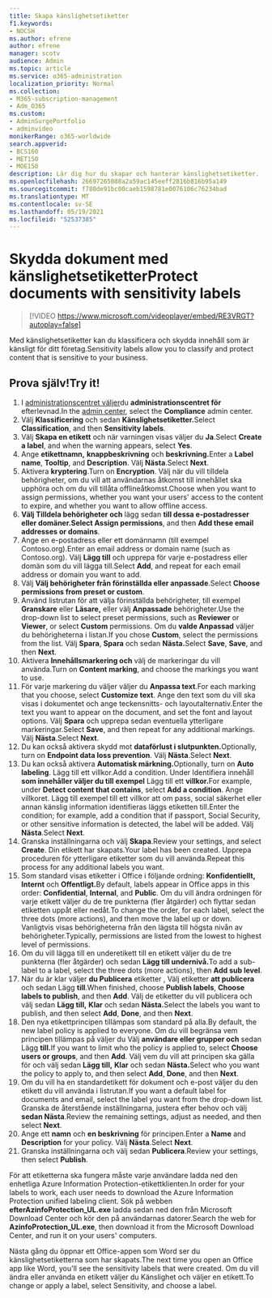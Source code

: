 ```yaml
---
title: Skapa känslighetsetiketter
f1.keywords:
- NOCSH
ms.author: efrene
author: efrene
manager: scotv
audience: Admin
ms.topic: article
ms.service: o365-administration
localization_priority: Normal
ms.collection:
- M365-subscription-management
- Adm_O365
ms.custom:
- AdminSurgePortfolio
- adminvideo
monikerRange: o365-worldwide
search.appverid:
- BCS160
- MET150
- MOE150
description: Lär dig hur du skapar och hanterar känslighetsetiketter.
ms.openlocfilehash: 26697265088a2a59ac145eeff2816b816b95a149
ms.sourcegitcommit: f780de91bc00caeb1598781e0076106c76234bad
ms.translationtype: MT
ms.contentlocale: sv-SE
ms.lasthandoff: 05/19/2021
ms.locfileid: "52537385"
---
```

# <a name="protect-documents-with-sensitivity-labels"></a><span data-ttu-id="90874-103">Skydda dokument med känslighetsetiketter</span><span class="sxs-lookup"><span data-stu-id="90874-103">Protect documents with sensitivity labels</span></span>

> [!VIDEO https://www.microsoft.com/videoplayer/embed/RE3VRGT?autoplay=false]

<span data-ttu-id="90874-104">Med känslighetsetiketter kan du klassificera och skydda innehåll som är känsligt för ditt företag.</span><span class="sxs-lookup"><span data-stu-id="90874-104">Sensitivity labels allow you to classify and protect content that is sensitive to your business.</span></span>

## <a name="try-it"></a><span data-ttu-id="90874-105">Prova själv!</span><span class="sxs-lookup"><span data-stu-id="90874-105">Try it!</span></span>

1. <span data-ttu-id="90874-106">I [administrationscentret väljer](https://admin.microsoft.com)du **administrationscentret för** efterlevnad.</span><span class="sxs-lookup"><span data-stu-id="90874-106">In the [admin center](https://admin.microsoft.com), select the **Compliance** admin center.</span></span>
1. <span data-ttu-id="90874-107">Välj **Klassificering** och sedan **Känslighetsetiketter.**</span><span class="sxs-lookup"><span data-stu-id="90874-107">Select **Classification**, and then **Sensitivity labels**.</span></span>
1. <span data-ttu-id="90874-108">Välj **Skapa en etikett** och när varningen visas väljer du **Ja**.</span><span class="sxs-lookup"><span data-stu-id="90874-108">Select **Create a label**, and when the warning appears, select **Yes**.</span></span>
1. <span data-ttu-id="90874-109">Ange **etikettnamn,** **knappbeskrivning** och **beskrivning.**</span><span class="sxs-lookup"><span data-stu-id="90874-109">Enter a **Label name**, **Tooltip**, and **Description**.</span></span> <span data-ttu-id="90874-110">Välj **Nästa**.</span><span class="sxs-lookup"><span data-stu-id="90874-110">Select **Next**.</span></span>
1. <span data-ttu-id="90874-111">Aktivera **kryptering**.</span><span class="sxs-lookup"><span data-stu-id="90874-111">Turn on **Encryption**.</span></span> <span data-ttu-id="90874-112">Välj när du vill tilldela behörigheter, om du vill att användarnas åtkomst till innehållet ska upphöra och om du vill tillåta offlineåtkomst.</span><span class="sxs-lookup"><span data-stu-id="90874-112">Choose when you want to assign permissions, whether you want your users' access to the content to expire, and whether you want to allow offline access.</span></span>
1. <span data-ttu-id="90874-113">**Välj Tilldela behörigheter och** lägg sedan **till dessa e-postadresser eller domäner.**</span><span class="sxs-lookup"><span data-stu-id="90874-113">**Select Assign permissions**, and then **Add these email addresses or domains**.</span></span>
1. <span data-ttu-id="90874-114">Ange en e-postadress eller ett domännamn (till exempel Contoso.org).</span><span class="sxs-lookup"><span data-stu-id="90874-114">Enter an email address or domain name (such as Contoso.org).</span></span>  <span data-ttu-id="90874-115">Välj **Lägg till** och upprepa för varje e-postadress eller domän som du vill lägga till.</span><span class="sxs-lookup"><span data-stu-id="90874-115">Select **Add**, and repeat for each email address or domain you want to add.</span></span>
1. <span data-ttu-id="90874-116">Välj **Välj behörigheter från förinställda eller anpassade**.</span><span class="sxs-lookup"><span data-stu-id="90874-116">Select **Choose permissions from preset or custom**.</span></span>
1. <span data-ttu-id="90874-117">Använd listrutan för att välja förinställda behörigheter, till exempel **Granskare** eller **Läsare,** eller välj **Anpassade** behörigheter.</span><span class="sxs-lookup"><span data-stu-id="90874-117">Use the drop-down list to select preset permissions, such as **Reviewer** or **Viewer**, or select **Custom** permissions.</span></span> <span data-ttu-id="90874-118">Om du **valde Anpassad** väljer du behörigheterna i listan.</span><span class="sxs-lookup"><span data-stu-id="90874-118">If you chose **Custom**, select the permissions from the list.</span></span> <span data-ttu-id="90874-119">Välj **Spara**, **Spara** och sedan **Nästa.**</span><span class="sxs-lookup"><span data-stu-id="90874-119">Select **Save**, **Save**, and then **Next**.</span></span>
1. <span data-ttu-id="90874-120">Aktivera **Innehållsmarkering och** välj de markeringar du vill använda.</span><span class="sxs-lookup"><span data-stu-id="90874-120">Turn on **Content marking**, and choose the markings you want to use.</span></span>
1. <span data-ttu-id="90874-121">För varje markering du väljer väljer du **Anpassa text**.</span><span class="sxs-lookup"><span data-stu-id="90874-121">For each marking that you choose, select **Customize text**.</span></span> <span data-ttu-id="90874-122">Ange den text som du vill ska visas i dokumentet och ange teckensnitts- och layoutalternativ.</span><span class="sxs-lookup"><span data-stu-id="90874-122">Enter the text you want to appear on the document, and set the font and layout options.</span></span> <span data-ttu-id="90874-123">Välj **Spara** och upprepa sedan eventuella ytterligare markeringar.</span><span class="sxs-lookup"><span data-stu-id="90874-123">Select **Save**, and then repeat for any additional markings.</span></span> <span data-ttu-id="90874-124">Välj **Nästa**.</span><span class="sxs-lookup"><span data-stu-id="90874-124">Select **Next**.</span></span>
1. <span data-ttu-id="90874-125">Du kan också aktivera skydd mot **dataförlust i slutpunkten.**</span><span class="sxs-lookup"><span data-stu-id="90874-125">Optionally, turn on **Endpoint data loss prevention**.</span></span> <span data-ttu-id="90874-126">Välj **Nästa**.</span><span class="sxs-lookup"><span data-stu-id="90874-126">Select **Next**.</span></span>
1. <span data-ttu-id="90874-127">Du kan också aktivera **Automatisk märkning.**</span><span class="sxs-lookup"><span data-stu-id="90874-127">Optionally, turn on **Auto labeling**.</span></span> <span data-ttu-id="90874-128">Lägg till ett villkor.</span><span class="sxs-lookup"><span data-stu-id="90874-128">Add a condition.</span></span> <span data-ttu-id="90874-129">Under Identifiera innehåll **som innehåller väljer du till exempel** Lägg till ett **villkor.**</span><span class="sxs-lookup"><span data-stu-id="90874-129">For example, under **Detect content that contains**, select **Add a condition**.</span></span> <span data-ttu-id="90874-130">Ange villkoret. Lägg till exempel till ett villkor att om pass, social säkerhet eller annan känslig information identifieras läggs etiketten till.</span><span class="sxs-lookup"><span data-stu-id="90874-130">Enter the condition; for example, add a condition that if passport, Social Security, or other sensitive information is detected, the label will be added.</span></span> <span data-ttu-id="90874-131">Välj **Nästa**.</span><span class="sxs-lookup"><span data-stu-id="90874-131">Select **Next**.</span></span>
1. <span data-ttu-id="90874-132">Granska inställningarna och välj **Skapa**.</span><span class="sxs-lookup"><span data-stu-id="90874-132">Review your settings, and select **Create**.</span></span> <span data-ttu-id="90874-133">Din etikett har skapats.</span><span class="sxs-lookup"><span data-stu-id="90874-133">Your label has been created.</span></span> <span data-ttu-id="90874-134">Upprepa proceduren för ytterligare etiketter som du vill använda.</span><span class="sxs-lookup"><span data-stu-id="90874-134">Repeat this process for any additional labels you want.</span></span>
1. <span data-ttu-id="90874-135">Som standard visas etiketter i Office i följande ordning: **Konfidentiellt,** **Internt** och **Offentligt.**</span><span class="sxs-lookup"><span data-stu-id="90874-135">By default, labels appear in Office apps in this order: **Confidential**, **Internal**, and **Public**.</span></span> <span data-ttu-id="90874-136">Om du vill ändra ordningen för varje etikett väljer du de tre punkterna (fler åtgärder) och flyttar sedan etiketten uppåt eller nedåt.</span><span class="sxs-lookup"><span data-stu-id="90874-136">To change the order, for each label, select the three dots (more actions), and then move the label up or down.</span></span> <span data-ttu-id="90874-137">Vanligtvis visas behörigheterna från den lägsta till högsta nivån av behörigheter.</span><span class="sxs-lookup"><span data-stu-id="90874-137">Typically, permissions are listed from the lowest to highest level of permissions.</span></span>
1. <span data-ttu-id="90874-138">Om du vill lägga till en underetikett till en etikett väljer du de tre punkterna (fler åtgärder) och sedan **Lägg till undernivå.**</span><span class="sxs-lookup"><span data-stu-id="90874-138">To add a sub-label to a label, select the three dots (more actions), then **Add sub level**.</span></span>
1. <span data-ttu-id="90874-139">När du är klar väljer **du Publicera** etiketter , Välj etiketter **att publicera** och sedan Lägg **till**.</span><span class="sxs-lookup"><span data-stu-id="90874-139">When finished, choose **Publish labels**, **Choose labels to publish**, and then **Add**.</span></span> <span data-ttu-id="90874-140">Välj de etiketter du vill publicera och välj sedan **Lägg till,** **Klar** och sedan **Nästa.**</span><span class="sxs-lookup"><span data-stu-id="90874-140">Select the labels you want to publish, and then select **Add**, **Done**, and then **Next**.</span></span>
1. <span data-ttu-id="90874-141">Den nya etikettprincipen tillämpas som standard på alla.</span><span class="sxs-lookup"><span data-stu-id="90874-141">By default, the new label policy is applied to everyone.</span></span> <span data-ttu-id="90874-142">Om du vill begränsa vem principen tillämpas på väljer du Välj **användare eller grupper och** sedan Lägg **till.**</span><span class="sxs-lookup"><span data-stu-id="90874-142">If you want to limit who the policy is applied to, select **Choose users or groups**, and then **Add**.</span></span> <span data-ttu-id="90874-143">Välj vem du vill att principen ska gälla för och välj sedan **Lägg till,** **Klar** och sedan **Nästa.**</span><span class="sxs-lookup"><span data-stu-id="90874-143">Select who you want the policy to apply to, and then select **Add**, **Done**, and then **Next**.</span></span>
1. <span data-ttu-id="90874-144">Om du vill ha en standardetikett för dokument och e-post väljer du den etikett du vill använda i listrutan.</span><span class="sxs-lookup"><span data-stu-id="90874-144">If you want a default label for documents and email, select the label you want from the drop-down list.</span></span> <span data-ttu-id="90874-145">Granska de återstående inställningarna, justera efter behov och välj **sedan Nästa**.</span><span class="sxs-lookup"><span data-stu-id="90874-145">Review the remaining settings, adjust as needed, and then select **Next**.</span></span>
1. <span data-ttu-id="90874-146">Ange ett **namn** och **en beskrivning** för principen.</span><span class="sxs-lookup"><span data-stu-id="90874-146">Enter a **Name** and **Description** for your policy.</span></span> <span data-ttu-id="90874-147">Välj **Nästa**.</span><span class="sxs-lookup"><span data-stu-id="90874-147">Select **Next**.</span></span>
1. <span data-ttu-id="90874-148">Granska inställningarna och välj sedan **Publicera**.</span><span class="sxs-lookup"><span data-stu-id="90874-148">Review your settings, then select **Publish**.</span></span>

<span data-ttu-id="90874-149">För att etiketterna ska fungera måste varje användare ladda ned den enhetliga Azure Information Protection-etikettklienten.</span><span class="sxs-lookup"><span data-stu-id="90874-149">In order for your labels to work, each user needs to download the Azure Information Protection unified labeling client.</span></span> <span data-ttu-id="90874-150">Sök på webben **efterAzinfoProtection_UL.exe** ladda sedan ned den från Microsoft Download Center och kör den på användarnas datorer.</span><span class="sxs-lookup"><span data-stu-id="90874-150">Search the web for **AzinfoProtection_UL.exe**, then download it from the Microsoft Download Center, and run it on your users' computers.</span></span>

<span data-ttu-id="90874-151">Nästa gång du öppnar ett Office-appen som Word ser du känslighetsetiketterna som har skapats.</span><span class="sxs-lookup"><span data-stu-id="90874-151">The next time you open an Office app like Word, you'll see the sensitivity labels that were created.</span></span> <span data-ttu-id="90874-152">Om du vill ändra eller använda en etikett väljer du Känslighet och väljer en etikett.</span><span class="sxs-lookup"><span data-stu-id="90874-152">To change or apply a label, select Sensitivity, and choose a label.</span></span>

